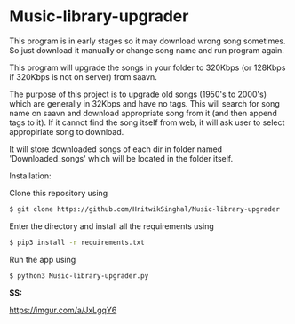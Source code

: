 # Music-library-upgrader

This program is in early stages so it may download wrong song sometimes. So just download it manually or change song name and run program again.

This program will upgrade the songs in your folder to 320Kbps (or 128Kbps if 320Kbps is not on server) from saavn.

The purpose of this project is to upgrade old songs (1950's to 2000's) which are generally in 32Kbps and have no tags. This will search for song name on saavn and download appropriate song from it (and then append tags to it). If it cannot find the song itself from web, it will ask user to select appropiriate song to download.

It will store downloaded songs of each dir in folder named 'Downloaded_songs'
which will be located in the folder itself.

Installation:

Clone this repository using
```sh
$ git clone https://github.com/HritwikSinghal/Music-library-upgrader
```
Enter the directory and install all the requirements using
```sh
$ pip3 install -r requirements.txt
```
Run the app using
```sh
$ python3 Music-library-upgrader.py
```


**SS:** 

https://imgur.com/a/JxLgqY6
